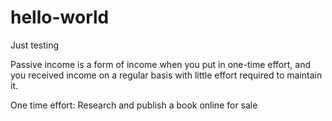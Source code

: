 # hello-world
Just testing

Passive income is a form of income when you put in one-time effort, and you received income on a regular basis with little effort required to maintain it.

One time effort: Research and publish a book online for sale

